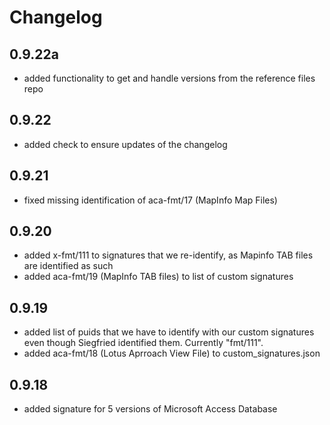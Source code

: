 # Changelog

## 0.9.22a
- added functionality to get and handle versions from the reference files repo
## 0.9.22
- added check to ensure updates of the changelog
## 0.9.21
- fixed missing identification of aca-fmt/17 (MapInfo Map Files)

## 0.9.20
- added x-fmt/111 to signatures that we re-identify, as Mapinfo TAB files are identified as such
- added aca-fmt/19 (MapInfo TAB files) to list of custom signatures

## 0.9.19
- added list of puids that we have to identify with our custom signatures even though Siegfried identified them. Currently "fmt/111".
- added aca-fmt/18 (Lotus Aprroach View File) to custom_signatures.json

## 0.9.18
- added signature for 5 versions of Microsoft Access Database
